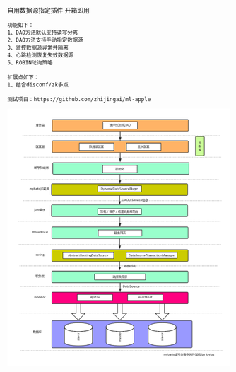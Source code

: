 自用数据源指定插件
开箱即用

	功能如下：
	1、DAO方法默认支持读写分离
	2、DAO方法支持手动指定数据源
	3、监控数据源异常并隔离
	4、心跳检测恢复失效数据源
	5、ROBIN轮询策略
	
	扩展点如下：
	1、结合disconf/zk多点
	
	测试项目：https://github.com/zhijingai/ml-apple
	
![图](https://github.com/zhijingai/ml-apple/raw/master/images/mybatis-plugins.png)